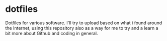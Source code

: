 # dotfiles
Dotfiles for various software. I'll try to upload based on what i found around the Internet, using this repository also as a way for me to try and a learn a bit more about Github and coding in general.
